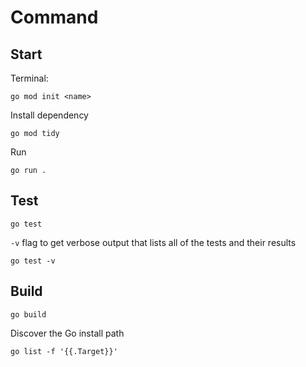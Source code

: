 # Command
## Start
Terminal:
```
go mod init <name>
```
Install dependency
```
go mod tidy
```
Run
```
go run .
```
## Test
```
go test
```
`-v` flag to get verbose output that lists all of the tests and their results
```
go test -v
```

## Build
```
go build
```
Discover the Go install path
```
go list -f '{{.Target}}'
```
